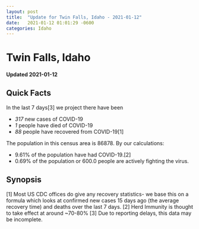 ```yaml
---
layout: post
title:  "Update for Twin Falls, Idaho - 2021-01-12"
date:   2021-01-12 01:01:29 -0600
categories: Idaho
---
```


# Twin Falls, Idaho
#### Updated 2021-01-12

## Quick Facts

In the last 7 days[3] we project there have been
- *317* new cases of COVID-19
- *1* people have died of COVID-19
- *88* people have recovered from COVID-19[1]

The population in this census area is 86878. By our calculations:
- 9.61% of the population have had COVID-19.[2]
- 0.69% of the population or 600.0 people are actively fighting the virus.

## Synopsis




[1] Most US CDC offices do give any recovery statistics- we base this on a formula which looks at confirmed new cases
15 days ago (the average recovery time) and deaths over the last 7 days.
[2] Herd Immunity is thought to take effect at around ~70-80%
[3] Due to reporting delays, this data may be incomplete. 
    